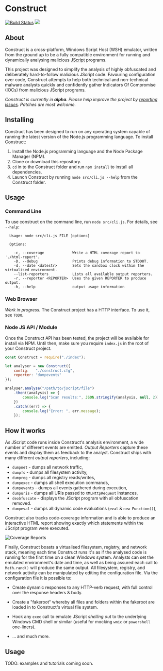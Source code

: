 # Construct

[![Build Status](https://travis-ci.org/bobbystacksmash/Construct.svg?branch=master)](https://travis-ci.org/bobbystacksmash/Construct)
![](https://img.shields.io/badge/version-alpha-%23ff69b4.svg)

## About

Construct is a cross-platform, Windows Script Host (WSH) emulator, written from
the ground up to be a fully compatible environment for running and dynamically
analysing malicious [JScript](https://en.wikipedia.org/wiki/JScript) programs.

This project was designed to simplify the analysis of highly
obfuscated and deliberately hard-to-follow malicious JScript code.
Favouring configuration over code, Construct attempts to help both
technical and non-technical malware analysts quickly and confidently
gather Indicators Of Compromise (IOCs) from malicious JScript
programs.

_Construct is currently in **alpha**.  Please help improve
the project by [reporting issues](https://github.com/bobbystacksmash/Construct/issues).
Patches are most welcome._

## Installing

Construct has been designed to run on any operating system capable of running
the latest version of the Node.js programming language.  To install Construct:

1. Install the Node.js programming language and the Node Package Manager (NPM).
2. Clone or download this repository.
3. `cd` in to the Construct folder and run `npm install` to install all dependencies.
4. Launch Construct by running `node src/cli.js --help` from the Construct folder.

## Usage
### Command Line

To use construct on the command line, run `node src/cli.js`.  For
details, see `--help`:

```
  Usage: node src/cli.js FILE [options]

  Options:

    -c, --coverage             Write a HTML coverage report to './html-report'.
    -D, --debug                Prints debug information to STDOUT.
    -d, --date <datestr>       Sets the sandbox clock within the virtualised environment.
    --list-reporters           Lists all available output reporters.
    -r, --reporter <REPORTER>  Uses the given REPORTER to produce output.
    -h, --help                 output usage information

```

### Web Browser

_Work in progress._ The Construct project has a HTTP interface.  To
use it, see `TODO`.

### Node JS API / Module

Once the Construct API has been tested, the project will be available
for install via NPM.  Until then, make sure you require `index.js` in
the root of your Construct project.

```javascript
const Construct = require("./index");

let analyser = new Construct({
    config:   "./construct.cfg",
    reporter: "dumpevents"
});

analyser.analyse("/path/to/jscript/file")
    .then((analysis) => {
        console.log("Scan results:", JSON.stringify(analysis, null, 2));
    })
    .catch((err) => {
        console.log("Error: ", err.message);
    });
```

## How it works

As JScript code runs inside Construct's analysis environment, a wide number of
different events are emitted.  *Output Reporters* capture these events and
display them as feedback to the analyst.  Construct ships with many different
_output reporters_, including:

 * `dumpnet`     - dumps all network traffic,
 * `dumpfs`      - dumps all filesystem activity,
 * `dumpreg`     - dumps all registry reads/writes,
 * `dumpexec`    - dumps all shell execution commands,
 * `dumpevents`  - dumps all events gathered during execution,
 * `dumpuris`    - dumps all URIs passed to `XMLHttpRequest` instances,
 * `deobfuscate` - displays the JScript program with all obfuscation removed.
 * `dumpeval`    - dumps all dynamic code evaluations (`eval` & `new Function()`),

Construct also tracks code-coverage information and is able to produce an
interactive HTML report showing exactly which statements within the JScript
program were executed.

![Coverage Reports](https://raw.githubusercontent.com/wiki/bobbystacksmash/Construct/images/general/coverage-report.png)

Finally, Construct boasts a virtualised filesystem, registry, and network
stack, meaning each time Construct runs it's as if the analysed code is running
for the first time on a clean Windows system.  Analysts can set the emulated
environment's date and time, as well as being assured each call to
`Math.rand()` will produce the same output.  All filesystem, registry, and
network activity can be manipulated by editing the configuration file.  Via the
configuration file it is possible to:

 * Create dynamic responses to any HTTP-verb request, with full control over
   the response headers & body.

 * Create a "fakeroot" whereby all files and folders within the fakeroot are
   loaded in to Construct's virtual file system.

 * Hook any `exec` call to emulate JScript _shelling out_ to the underlying
   Windows CMD shell or similar (useful for mocking `wmic` or `powershell`
   one-liners).

 * ... and much more.


## Usage


TODO: examples and tutorials coming soon.
